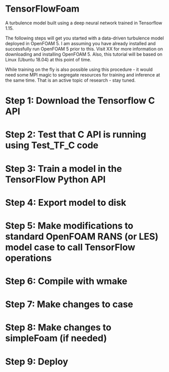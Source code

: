 # TensorFlowFoam
A turbulence model built using a deep neural network trained in Tensorflow 1.15.

The following steps will get you started with a data-driven turbulence model deployed in OpenFOAM 5. I am assuming you have already installed and successfully run OpenFOAM 5 prior to this. Visit XX for more information on downloading and installing OpenFOAM 5. Also, this tutorial will be based on Linux (Ubuntu 18.04) at this point of time.

While training on the fly is also possible using this procedure - it would need some MPI magic to segregate resources for training and inference at the same time. That is an active topic of research - stay tuned. 

# Step 1: Download the Tensorflow C API

# Step 2: Test that C API is running using Test_TF_C code

# Step 3: Train a model in the TensorFlow Python API

# Step 4: Export model to disk

# Step 5: Make modifications to standard OpenFOAM RANS (or LES) model case to call TensorFlow operations

# Step 6: Compile with wmake

# Step 7: Make changes to case 

# Step 8: Make changes to simpleFoam (if needed)

# Step 9: Deploy
